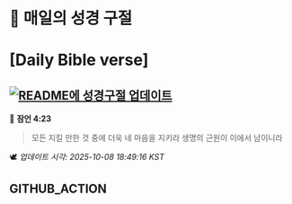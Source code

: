 # 🙏 매일의 성경 구절
# [Daily Bible verse]
## [![README에 성경구절 업데이트](https://github.com/DONGSUKA/first_test/actions/workflows/update-readme-bible.yml/badge.svg)](https://github.com/DONGSUKA/first_test/actions/workflows/update-readme-bible.yml)
<!-- START_BIBLE_VERSE -->
📖 **잠언 4:23**
> 모든 지킬 만한 것 중에 더욱 네 마음을 지키라 생명의 근원이 이에서 남이니라

🕊️ _업데이트 시각: 2025-10-08 18:49:16 KST_
  <!-- END_BIBLE_VERSE -->
## GITHUB_ACTION
